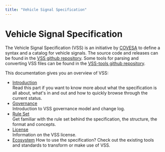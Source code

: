 ```yaml
---
title: "Vehicle Signal Specification"
---
```

# Vehicle Signal Specification

The Vehicle Signal Specification (VSS) is an initiative by [COVESA](https://www.covesa.global/) to define a syntax and a catalog for vehicle signals.
The source code and releases can be found in the [VSS github repository](https://github.com/COVESA/vehicle_signal_specification).
Some tools for parsing and converting VSS files can be found in the [VSS-tools github repository](https://github.com/COVESA/vss-tools).

This documentation gives you an overview of VSS:

* [Introduction](/vehicle_signal_specification/introduction) </br> Read this part if you want to know more
about what the specification is all about, what's in and out and how to quickly
 browse through the current status.
* [Governance](/vehicle_signal_specification/governance) </br> Introduction to VSS governance model and change log.
* [Rule Set](/vehicle_signal_specification/rule_set) </br> Get familiar with the rule set behind the
specification, the structure, the format and concepts.
* [License](/vehicle_signal_specification/license) </br> Information on the VSS license.
* [Ecosystem](/vehicle_signal_specification/ecosystem) How to use the specification? Check out the existing tools and standards to transform or make use of VSS.